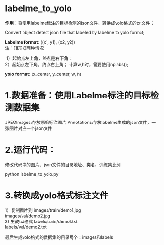 # labelme_to_yolo
**作用**：将使用labelme标注的目标检测的json文件，转换成yolo格式的txt文件；

Convert object detect  json file that labeled by labelme  to yolo format;

<b>Labelme format</b>: ((x1, y1), (x2, y2))     
注：矩形框两种情况

​		1）起始点左上角，终点是右下角；   
​        2）起始点左下角，终点右上角； 计算w,h时，需要使用np.abs();

<b>yolo format</b>: (x_center, y_center, w, h)



# 1.数据准备：使用Labelme标注的目标检测数据集

  JPEGImages:存放原始标注图片
  Annotations:存放labelme生成的json文件，一张图片对应一个json文件  



# 2.运行代码：

修改代码中的图片、json文件的目录地址、类名、训练集比例  

  python labelme_to_yolo.py



# 3.转换成yolo格式标注文件

  1）复制图片到   images/train/demo1.jpg  
                 images/val/demo2.jpg  
  2) 生成txt格式  labels/train/demo1.txt  
                 labels/val/demo2.txt
               
最后生成yolo格式的数据集的目录两个：images和labels

